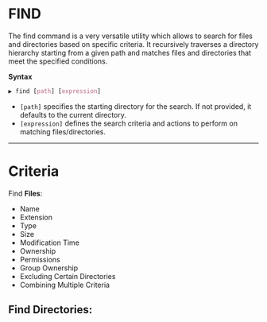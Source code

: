 # FIND

The find command is a very versatile utility which allows to search for files and directories based on specific criteria. It recursively traverses a directory hierarchy starting from a given path and matches files and directories that meet the specified conditions.

**Syntax**
```CSS
▶ find [path] [expression]
```
  - `[path]` specifies the starting directory for the search. If not provided, it defaults to the current directory.
  - `[expression]` defines the search criteria and actions to perform on matching files/directories.
---

# Criteria
Find **Files**:
  - Name
  - Extension
  - Type
  - Size
  - Modification Time
  - Ownership
  - Permissions
  - Group Ownership
  - Excluding Certain Directories
  - Combining Multiple Criteria

Find **Directories**:
  - 

